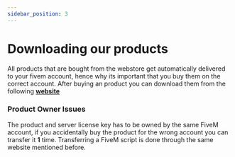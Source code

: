 ```yaml
---
sidebar_position: 3
---
```


# Downloading our products

All products that are bought from the webstore get automatically delivered to your fivem account, hence why its important that you buy them on the correct account.
After buying an product you can download them from the following [**website**](https://keymaster.fivem.net/)

### Product Owner Issues

The product and server license key has to be owned by the same FiveM account, if you accidentally buy the product for the wrong account you can transfer it **1** time.
Transferring a FiveM script is done through the same website mentioned before.
